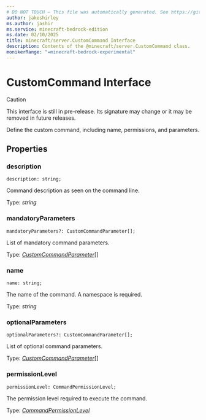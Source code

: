 ```yaml
---
# DO NOT TOUCH — This file was automatically generated. See https://github.com/mojang/minecraftapidocsgenerator to modify descriptions, examples, etc.
author: jakeshirley
ms.author: jashir
ms.service: minecraft-bedrock-edition
ms.date: 02/10/2025
title: minecraft/server.CustomCommand Interface
description: Contents of the @minecraft/server.CustomCommand class.
monikerRange: "=minecraft-bedrock-experimental"
---
```

# CustomCommand Interface

> [!CAUTION]
> This interface is still in pre-release.  Its signature may change or it may be removed in future releases.

Define the custom command, including name, permissions, and parameters.

## Properties

### **description**
`description: string;`

Command description as seen on the command line.

Type: *string*

### **mandatoryParameters**
`mandatoryParameters?: CustomCommandParameter[];`

List of mandatory command parameters.

Type: [*CustomCommandParameter*](CustomCommandParameter.md)[]

### **name**
`name: string;`

The name of the command. A namespace is required.

Type: *string*

### **optionalParameters**
`optionalParameters?: CustomCommandParameter[];`

List of optional command parameters.

Type: [*CustomCommandParameter*](CustomCommandParameter.md)[]

### **permissionLevel**
`permissionLevel: CommandPermissionLevel;`

The permission level required to execute the command.

Type: [*CommandPermissionLevel*](CommandPermissionLevel.md)
